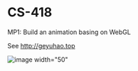 # CS-418

MP1: Build an animation basing on WebGL

See http://geyuhao.top


![image width="50"](https://github.com/Geyuhao/CS-418/blob/main/record.gif)
